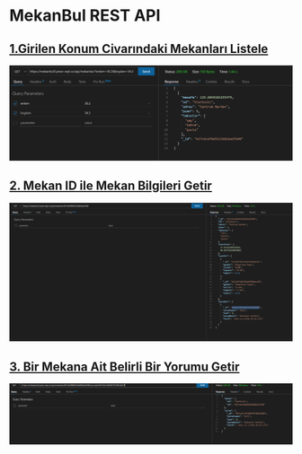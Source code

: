 # MekanBul REST API

## [1.Girilen Konum Civarındaki Mekanları Listele](https://mekanbul5.pnarr.repl.co/api/mekanlar?enlem=37.2&boylam=30.5)
![1](/resimler/konum.png)

## [2. Mekan ID ile Mekan Bilgileri Getir](https://mekanbul5.pnarr.repl.co/api/mekanlar/63794001e9cfef2efb8c5d60)
![2](/resimler/mekanlar.png)

## [3. Bir Mekana Ait Belirli Bir Yorumu Getir](https://mekanbul5.pnarr.repl.co/api/mekanlar/63794001e9cfef2efb8c5d60/yorumlar/63794004cf6e6978de6b3060)
![3](/resimler/yorumlar.png) 